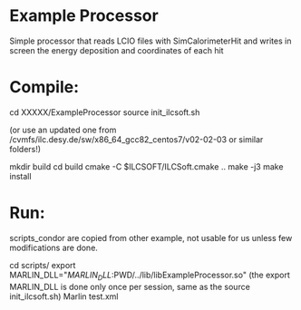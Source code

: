 # Example Processor
Simple processor that reads LCIO files with SimCalorimeterHit and writes in screen the energy deposition and coordinates of each hit

# Compile:

cd XXXXX/ExampleProcessor
source init_ilcsoft.sh

(or use an updated one from /cvmfs/ilc.desy.de/sw/x86_64_gcc82_centos7/v02-02-03 or similar folders!)

mkdir build
cd build
cmake -C $ILCSOFT/ILCSoft.cmake ..
make -j3
make install

# Run: 
scripts_condor are copied from other example, not usable for us unless few modifications are done.

cd scripts/
export MARLIN_DLL="$MARLIN_DLL:$PWD/../lib/libExampleProcessor.so"
(the export MARLIN_DLL is done only once per session, same as the source init_ilcsoft.sh)
Marlin test.xml